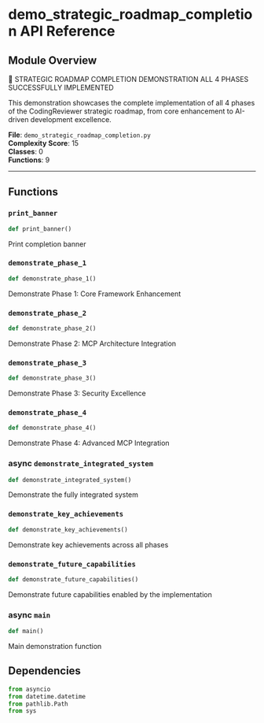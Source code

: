# demo_strategic_roadmap_completion API Reference

## Module Overview
🎉 STRATEGIC ROADMAP COMPLETION DEMONSTRATION
ALL 4 PHASES SUCCESSFULLY IMPLEMENTED

This demonstration showcases the complete implementation of all 4 phases
of the CodingReviewer strategic roadmap, from core enhancement to 
AI-driven development excellence.

**File**: `demo_strategic_roadmap_completion.py`  
**Complexity Score**: 15  
**Classes**: 0  
**Functions**: 9

---

## Functions

### `print_banner`

```python
def print_banner()
```

Print completion banner

### `demonstrate_phase_1`

```python
def demonstrate_phase_1()
```

Demonstrate Phase 1: Core Framework Enhancement

### `demonstrate_phase_2`

```python
def demonstrate_phase_2()
```

Demonstrate Phase 2: MCP Architecture Integration

### `demonstrate_phase_3`

```python
def demonstrate_phase_3()
```

Demonstrate Phase 3: Security Excellence

### `demonstrate_phase_4`

```python
def demonstrate_phase_4()
```

Demonstrate Phase 4: Advanced MCP Integration

### async `demonstrate_integrated_system`

```python
def demonstrate_integrated_system()
```

Demonstrate the fully integrated system

### `demonstrate_key_achievements`

```python
def demonstrate_key_achievements()
```

Demonstrate key achievements across all phases

### `demonstrate_future_capabilities`

```python
def demonstrate_future_capabilities()
```

Demonstrate future capabilities enabled by the implementation

### async `main`

```python
def main()
```

Main demonstration function

## Dependencies

```python
from asyncio
from datetime.datetime
from pathlib.Path
from sys
```

